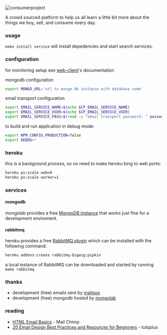 ![consumerproject](http://i.imgur.com/iLlaWxJ.png)

A crowd sourced platform to help us all learn a little bit more about the
things we buy, sell, and consume every day.

### usage

`make install service` will install depedencies and start search services.

### configuration

for monitoring setup see
[web-client](https://github.com/consumr-project/web-client#new-relic)'s
documentation

mongodb configuration

```bash
export MONGO_URL='utl to mongo db instance with database name'
```

email transport configuration

```bash
export EMAIL_SERVICE_NAME=$(echo $CP_EMAIL_SERVICE_NAME)
export EMAIL_SERVICE_USER=$(echo $CP_EMAIL_SERVICE_USER)
export EMAIL_SERVICE_PASS=$(read -p "email transport password: " password; echo $password)
```

to build and run application in debug mode:

```bash
export NPM_CONFIG_PRODUCTION=false
export DEBUG=*
```

### heroku

this is a background process, so no need to make heroku bing to web ports:

```bash
heroku ps:scale web=0
heroku ps:scale worker=1
```

### services

#### mongodb

mongolab provides a free [MongoDB instance](https://mongolab.com/) that works
just fine for a development enviroment.

#### rabbitmq

heroku provides a free [RabbitMQ
plugin](https://elements.heroku.com/addons/rabbitmq-bigwig) which can be
installed with the following command:

```bash
heroku addons:create rabbitmq-bigwig:pipkin
```

a local instance of RabbitMQ can be downloaded and started by running `make rabbitmq`

### thanks

* development (free) emails sent by [mailgun](http://www.mailgun.com/)
* development (free) mongodb hosted by [mongolab](https://mongolab.com/)

### reading

* [HTML Email Basics](http://templates.mailchimp.com/getting-started/html-email-basics/) - Mail Chimp
* [20 Email Design Best Practices and Resources for Beginners](http://code.tutsplus.com/tutorials/20-email-design-best-practices-and-resources-for-beginners--net-7309) - tutsplus
